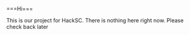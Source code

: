 ===Hi===

This is our project for HackSC. There is nothing here right now. Please check back later

